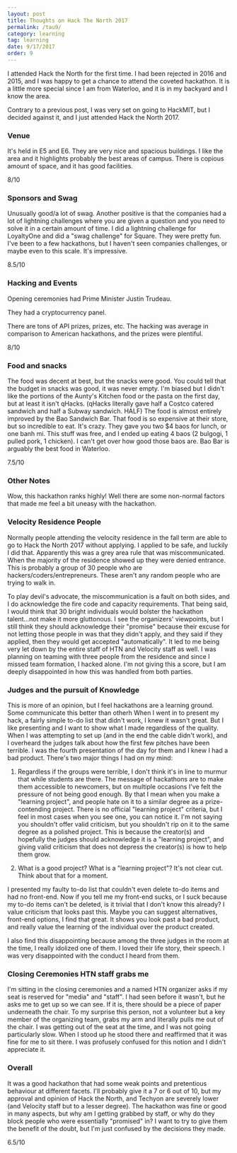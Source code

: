 ```yaml
---
layout: post
title: Thoughts on Hack The North 2017
permalink: /tau9/
category: learning
tag: learning
date: 9/17/2017
order: 9
---
```


I attended Hack the North for the first time. I had been rejected in 2016 and 2015, and I was happy to get a chance to attend the coveted hackathon. It is a little more special since I am from Waterloo, and it is in my backyard and I know the area.

Contrary to a previous post, I was very set on going to HackMIT, but I decided against it, and I just attended Hack the North 2017.

### Venue
It's held in E5 and E6. They are very nice and spacious buildings. I like the area and it highlights probably the best areas of campus. There is copious amount of space, and it has good facilities.

8/10

### Sponsors and Swag
Unusually good/a lot of swag. Another positive is that the companies had a lot of lightning challenges where you are given a question and you need to solve it in a certain amount of time. I did a lightning challenge for LoyaltyOne and did a "swag challenge" for Square. They were pretty fun. I've been to a few hackathons, but I haven't seen companies challenges, or maybe even to this scale. It's impressive.

8.5/10

### Hacking and Events
Opening ceremonies had Prime Minister Justin Trudeau.

They had a cryptocurrency panel.

There are tons of API prizes, prizes, etc. The hacking was average in comparison to American hackathons, and the prizes were plentiful.

8/10

### Food and snacks
The food was decent at best, but the snacks were good. You could tell that the budget in snacks was good, it was never empty. I'm biased but I didn't like the portions of the Aunty's Kitchen food or the pasta on the first day, but at least it isn't qHacks. (qHacks literally gave half a Costco catered sandwich and half a Subway sandwich. HALF) The food is almost entirely improved by the Bao Sandwich Bar. That food is so expensive at their store, but so incredible to eat. It's crazy. They gave you two $4 baos for lunch, or one banh mi. This stuff was free, and I ended up eating 4 baos (2 bulgogi, 1 pulled pork, 1 chicken). I can't get over how good those baos are. Bao Bar is arguably the best food in Waterloo.

7.5/10

### Other Notes

Wow, this hackathon ranks highly! Well there are some non-normal factors that made me feel a bit uneasy with the hackathon.

### Velocity Residence People
Normally people attending the velocity residence in the fall term are able to go to Hack the North 2017 without applying. I applied to be safe, and luckily I did that. Apparently this was a grey area rule that was miscommunicated. When the majority of the residence showed up they were denied entrance. This is probably a group of 30 people who are hackers/coders/entrepreneurs. These aren't any random people who are trying to walk in.

To play devil's advocate, the miscommunication is a fault on both sides, and I do acknowledge the fire code and capacity requirements. That being said, I would think that 30 bright individuals would bolster the hackathon talent...not make it more gluttonous. I see the organizers' viewpoints, but I still think they should acknowledge their "promise" because their excuse for not letting those people in was that they didn't apply, and they said if they applied, then they would get accepted "automatically". It led to me being very let down by the entire staff of HTN and Velocity staff as well. I was planning on teaming with three people from the residence and since I missed team formation, I hacked alone. I'm not giving this a score, but I am deeply disappointed in how this was handled from both parties.

### Judges and the pursuit of Knowledge
This is more of an opinion, but I feel hackathons are a learning ground. Some communicate this better than otherh When I went in to present my hack, a fairly simple to-do list that didn't work, I knew it wasn't great. But I like presenting and I want to show what I made regardless of the quality. When I was attempting to set up (and in the end the cable didn't work), and I overheard the judges talk about how the first few pitches have been terrible. I was the fourth presentation of the day for them and I knew I had a bad product. There's two major things I had on my mind:

1. Regardless if the groups were terrible, I don't think it's in line to murmur that while students are there. The message of hackathons are to make them accessible to newcomers, but on multiple occasions I've felt the pressure of not being good enough. By that I mean when you make a "learning project", and people hate on it to a similar degree as a prize-contending project. There is no official "learning project" criteria, but I feel in most cases when you see one, you can notice it. I'm not saying you shouldn't offer valid criticism, but you shouldn't rip on it to the same degree as a polished project. This is because the creator(s) and hopefully the judges should acknowledge it is a "learning project", and giving valid criticism that does not depress the creator(s) is how to help them grow.

2. What is a good project? What is a "learning project"? It's not clear cut. Think about that for a moment.

I presented my faulty to-do list that couldn't even delete to-do items and had no front-end. Now if you tell me my front-end sucks, or I suck because my to-do items can't be deleted, is it trivial that I don't know this already? I value criticism that looks past this. Maybe you can suggest alternatives, front-end options, I find that great. It shows you look past a bad product, and really value the learning of the individual over the product created.

I also find this disappointing because among the three judges in the room at the time, I really idolized one of them. I loved their life story, their speech. I was very disappointed with the conduct I heard from them.

### Closing Ceremonies HTN staff grabs me
I'm sitting in the closing ceremonies and a named HTN organizer asks if my seat is reserved for "media" and "staff". I had seen before it wasn't, but he asks me to get up so we can see. If it is, there should be a piece of paper underneath the chair. To my surprise this person, not a volunteer but a key member of the organizing team, grabs my arm and literally pulls me out of the chair. I was getting out of the seat at the time, and I was not going particularly slow. When I stood up he stood there and reaffirmed that it was fine for me to sit there. I was profusely confused for this notion and I didn't appreciate it.

### Overall
It was a good hackathon that had some weak points and pretentious behaviour at different facets. I'll probably give it a 7 or 6 out of 10, but my approval and opinion of Hack the North, and Techyon are severely lower (and Velocity staff but to a lesser degree). The hackathon was fine or good in many aspects, but why am I getting grabbed by staff, or why do they block people who were essentially "promised" in? I want to try to give them the benefit of the doubt, but I'm just confused by the decisions they made.

6.5/10
